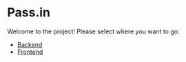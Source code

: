 # Pass.in

Welcome to the project! Please select where you want to go:

- [Backend](api/README.md)
- [Frontend](web/README.md)
